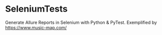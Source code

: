# SeleniumTests

Generate Allure Reports in Selenium with Python & PyTest. Exemplified by https://www.music-map.com/
